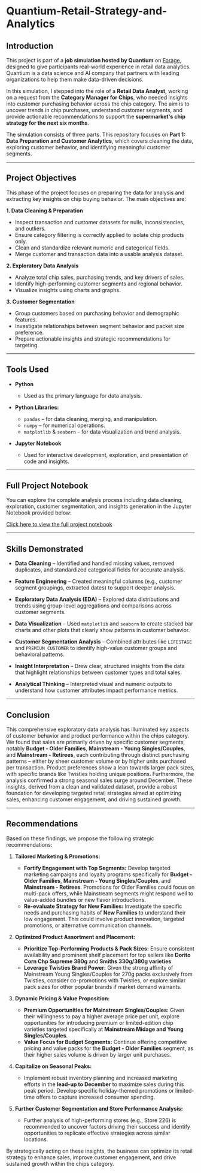 # Quantium-Retail-Strategy-and-Analytics

## Introduction

This project is part of a **job simulation hosted by Quantium** on [Forage](https://www.theforage.com), designed to give participants real-world experience in retail data analytics. Quantium is a data science and AI company that partners with leading organizations to help them make data-driven decisions.

In this simulation, I stepped into the role of a **Retail Data Analyst**, working on a request from the **Category Manager for Chips**, who needed insights into customer purchasing behavior across the chip category. The aim is to uncover trends in chip purchases, understand customer segments, and provide actionable recommendations to support the **supermarket's chip strategy for the next six months**.

The simulation consists of three parts. This repository focuses on **Part 1: Data Preparation and Customer Analytics**, which covers cleaning the data, exploring customer behavior, and identifying meaningful customer segments.

---

## Project Objectives

This phase of the project focuses on preparing the data for analysis and extracting key insights on chip buying behavior. The main objectives are:

**1. Data Cleaning & Preparation**

  * Inspect transaction and customer datasets for nulls, inconsistencies, and outliers.
  * Ensure category filtering is correctly applied to isolate chip products only.
  * Clean and standardize relevant numeric and categorical fields.
  * Merge customer and transaction data into a usable analysis dataset.

**2. Exploratory Data Analysis**

  * Analyze total chip sales, purchasing trends, and key drivers of sales.
  * Identify high-performing customer segments and regional behavior.
  * Visualize insights using charts and graphs.

**3. Customer Segmentation**

  * Group customers based on purchasing behavior and demographic features.
  * Investigate relationships between segment behavior and packet size preference.
  * Prepare actionable insights and strategic recommendations for targeting.

---

## Tools Used

* **Python**

  * Used as the primary language for data analysis.

* **Python Libraries:**

  * `pandas` – for data cleaning, merging, and manipulation.
  * `numpy` – for numerical operations.
  * `matplotlib` & `seaborn` – for data visualization and trend analysis.

* **Jupyter Notebook**

  * Used for interactive development, exploration, and presentation of code and insights.

---

## Full Project Notebook

You can explore the complete analysis process including data cleaning, exploration, customer segmentation, and insights generation in the Jupyter Notebook provided below:

[Click here to view the full project notebook](Quantium_task1.ipynb)

---

## **Skills Demonstrated**

* **Data Cleaning** –
  Identified and handled missing values, removed duplicates, and standardized categorical fields for accurate analysis.

* **Feature Engineering** –
  Created meaningful columns (e.g., customer segment groupings, extracted dates) to support deeper analysis.

* **Exploratory Data Analysis (EDA)** –
  Explored data distributions and trends using group-level aggregations and comparisons across customer segments.

* **Data Visualization** –
  Used `matplotlib` and `seaborn` to create stacked bar charts and other plots that clearly show patterns in customer behavior.

* **Customer Segmentation Analysis** –
  Combined attributes like `LIFESTAGE` and `PREMIUM_CUSTOMER` to identify high-value customer groups and behavioral patterns.

* **Insight Interpretation** –
  Drew clear, structured insights from the data that highlight relationships between customer types and total sales.

* **Analytical Thinking** –
  Interpreted visual and numeric outputs to understand how customer attributes impact performance metrics.

---

## Conclusion

This comprehensive exploratory data analysis has illuminated key aspects of customer behavior and product performance within the chips category. We found that sales are primarily driven by specific customer segments, notably **Budget - Older Families**, **Mainstream - Young Singles/Couples**, and **Mainstream - Retirees**, each contributing through distinct purchasing patterns – either by sheer customer volume or by higher units purchased per transaction. Product preferences show a lean towards larger pack sizes, with specific brands like Twisties holding unique positions. Furthermore, the analysis confirmed a strong seasonal sales surge around December. These insights, derived from a clean and validated dataset, provide a robust foundation for developing targeted retail strategies aimed at optimizing sales, enhancing customer engagement, and driving sustained growth.

---

## Recommendations

Based on these findings, we propose the following strategic recommendations:

1.  **Tailored Marketing & Promotions:**
    * **Fortify Engagement with Top Segments:** Develop targeted marketing campaigns and loyalty programs specifically for **Budget - Older Families**, **Mainstream - Young Singles/Couples**, and **Mainstream - Retirees**. Promotions for Older Families could focus on multi-pack offers, while Mainstream segments might respond well to value-added bundles or new flavor introductions.
    * **Re-evaluate Strategy for New Families:** Investigate the specific needs and purchasing habits of **New Families** to understand their low engagement. This could involve product innovation, targeted promotions, or alternative communication channels.

2.  **Optimized Product Assortment and Placement:**
    * **Prioritize Top-Performing Products & Pack Sizes:** Ensure consistent availability and prominent shelf placement for top sellers like **Dorito Corn Chp Supreme 380g** and **Smiths 330g/380g varieties**.
    * **Leverage Twisties Brand Power:** Given the strong affinity of Mainstream Young Singles/Couples for 270g packs exclusively from Twisties, consider co-promotions with Twisties, or explore similar pack sizes for other popular brands if market demand warrants.

3.  **Dynamic Pricing & Value Proposition:**
    * **Premium Opportunities for Mainstream Singles/Couples:** Given their willingness to pay a higher average price per unit, explore opportunities for introducing premium or limited-edition chip varieties targeted specifically at **Mainstream Midage and Young Singles/Couples**.
    * **Value Focus for Budget Segments:** Continue offering competitive pricing and value packs for the **Budget - Older Families** segment, as their higher sales volume is driven by larger unit purchases.

4.  **Capitalize on Seasonal Peaks:**
    * Implement robust inventory planning and increased marketing efforts in the **lead-up to December** to maximize sales during this peak period. Develop specific holiday-themed promotions or limited-time offers to capture increased consumer spending.

5.  **Further Customer Segmentation and Store Performance Analysis:**
    * Further analysis of high-performing stores (e.g., Store 226) is recommended to uncover factors driving their success and identify opportunities to replicate effective strategies across similar locations.

By strategically acting on these insights, the business can optimize its retail strategy to enhance sales, improve customer engagement, and drive sustained growth within the chips category.
